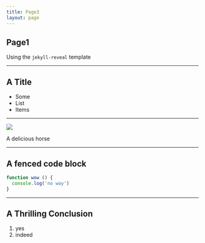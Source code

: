```yaml
---
title: Page3
layout: page
---
```


## Page1

Using the `jekyll-reveal` template

---

## A Title

* Some
* List
* Items

---

![](http://www.localriding.com/image-files/horse-full-1.jpg)

A delicious horse

---

## A fenced code block

```js
function wow () {
  console.log('no way')
}
```

---

## A Thrilling Conclusion

1. yes
2. indeed
